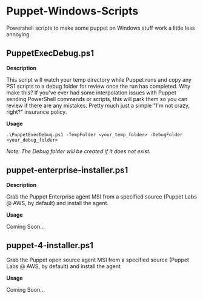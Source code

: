 # Puppet-Windows-Scripts

Powershell scripts to make some puppet on Windows stuff work a little less annoying.

## PuppetExecDebug.ps1

**Description** 

This script will watch your temp directory while Puppet runs and copy any PS1 scripts to a debug folder for review once the run has completed. Why make this? If you've ever had some interpolation issues with Puppet sending PowerShell commands or scripts, this will park them so you can review if there are any mistakes.  Pretty much just a simple "I'm not crazy, right?" insurance policy.

**Usage** 
	
	.\PuppetExecDebug.ps1 -TempFolder <your_temp_folder> -DebugFolder <your_debug_folder>

*Note: The Debug folder will be created if it does not exist.*

## puppet-enterprise-installer.ps1

**Description**

Grab the Puppet Enterprise agent MSI from a specified source (Puppet Labs @ AWS, by default) and install the agent.

**Usage**

Coming Soon...

## puppet-4-installer.ps1

Grab the Puppet open source agent MSI from a specified source (Puppet Labs @ AWS, by default) and install the agent

**Usage**

Coming Soon...


